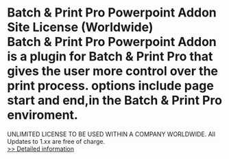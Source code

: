 # Batch & Print Pro Powerpoint Addon Site License (Worldwide)<br />Batch & Print Pro Powerpoint Addon is a plugin for Batch & Print Pro that gives the user more control over the print process. options include page start and end,in the Batch & Print Pro enviroment.
UNLIMITED LICENSE TO BE USED WITHIN A COMPANY WORLDWIDE.
All Updates to 1.xx are free of charge.<br />[>> Detailed information](https://secure.shareit.com/shareit/product.html?productid=300449496&affiliateid=200057808)